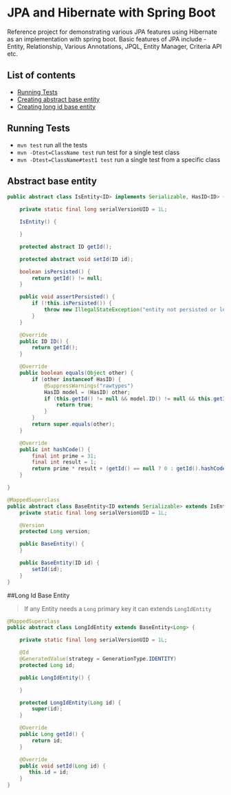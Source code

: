 # JPA and Hibernate with Spring Boot

Reference project for demonstrating various JPA features using Hibernate as an implementation with spring boot. Basic features of JPA
include - Entity, Relationship, Various Annotations, JPQL, Entity Manager, Criteria API etc.

## List of contents

  
* [Running Tests](#running-tests)
* [Creating abstract base entity](#abstract-base-entity)
* [Creating long id base entity](#long-id-base-entity)


## Running Tests
* ``mvn test`` run all the tests
* ``mvn -Dtest=ClassName test`` run test for a single test class
* ``mvn -Dtest=ClassName#test1 test`` run a single test from a specific class 


## Abstract base entity

```java
public abstract class IsEntity<ID> implements Serializable, HasID<ID> {

    private static final long serialVersionUID = 1L;

    IsEntity() {

    }

    protected abstract ID getId();

    protected abstract void setId(ID id);

    boolean isPersisted() {
        return getId() != null;
    }

    public void assertPersisted() {
        if (!this.isPersisted()) {
            throw new IllegalStateException("entity not persisted or loaded properly");
        }
    }

    @Override
    public ID ID() {
        return getId();
    }

    @Override
    public boolean equals(Object other) {
        if (other instanceof HasID) {
            @SuppressWarnings("rawtypes")
            HasID model = (HasID) other;
            if (this.getId() != null && model.ID() != null && this.getId().equals(model.ID())) {
                return true;
            }
        }
        return super.equals(other);
    }

    @Override
    public int hashCode() {
        final int prime = 31;
        final int result = 1;
        return prime * result + (getId() == null ? 0 : getId().hashCode());
    }

}

@MappedSuperclass
public abstract class BaseEntity<ID extends Serializable> extends IsEntity<ID> {
    private static final long serialVersionUID = 1L;

    @Version
    protected Long version;

    public BaseEntity() {
    }

    public BaseEntity(ID id) {
        setId(id);
    }
}
```

##Long Id Base Entity
> If any Entity needs a ```Long``` primary key it can extends ```LongIdEntity```

```java
@MappedSuperclass
public abstract class LongIdEntity extends BaseEntity<Long> {

    private static final long serialVersionUID = 1L;

    @Id
    @GeneratedValue(strategy = GenerationType.IDENTITY)
    protected Long id;

    public LongIdEntity() {

    }

    protected LongIdEntity(Long id) {
        super(id);
    }

    @Override
    public Long getId() {
        return id;
    }

    @Override
    public void setId(Long id) {
       this.id = id;
    }
}

```